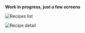 **Work in progress, just a few screens**

![Recipes list](http://farm9.staticflickr.com/8404/8883239091_1574691e7e_o.png)

![Recipe detail](http://farm4.staticflickr.com/3796/8883237893_418fcda687_o.png)
